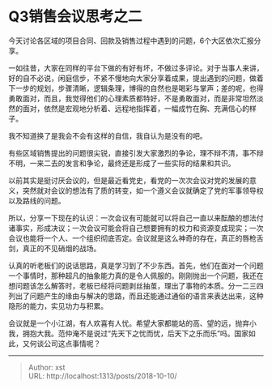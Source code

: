 # Q3销售会议思考之二


今天讨论各区域的项目合同、回款及销售过程中遇到的问题，6个大区依次汇报分享。

一如往昔，大家在同样的平台下做的有好有坏，不做过多评论。对于当事人来讲，好的自不必说，闲庭信步，不紧不慢地向大家分享着成果，提出遇到的问题，做着下一步的规划，步骤清晰，逻辑条理，博得的自然也是喝彩与掌声；差的呢，也得勇敢面对，而且，我觉得他们的心理素质都特好，不是勇敢面对，而是非常坦然淡然的面对，依然是宏观地分析着、远程地指挥着，一幅成竹在胸、充满信心的样子。

我不知道换了是我会不会有这样的自信，我自认为是没有的吧。

有些区域销售提出的问题很尖锐，直接引发大家激烈的争论，理不辩不清，事不辩不明，一来二去的发言和争论，最终还是形成了一些实际的结果和共识。

以前其实是挺讨厌会议的，但是最近看党史，看党的一次次会议对党的发展的意义，突然就对会议的想法有了质的转变，如一个遵义会议就确定了党的军事领导权以及路线的问题。

所以，分享一下现在的认识：一次会议有可能就可以将自己一直以来酝酿的想法付诸事实，形成决议；一次会议可能会将自己想要拥有的权力和资源变成现实；一次会议也能将一个人、一个组织彻底否定。会议就是这么神奇的存在，真正的唇枪舌剑，真正的不见硝烟的战场。

认真的听老板们的说话思路，真是学习到了不少东西。首先，他们在面对一个问题一个事情时，那种超凡的抽象能力真的是令人佩服的。刚刚抛出一个问题，我还在想问题该怎么解答时，老板已经将问题剥丝抽茧，理出了事物的本质。分一二三四列出了问题产生的缘由与解决的思路，而且还能通过通俗的语言来表达出来，这种隐形的能力，实见功力与积累。

会议就是一个小江湖，有人欢喜有人忧。希望大家都能站的高、望的远，抛弃小我，拥抱大我。范仲淹不是说过“先天下之忧而忧，后天下之乐而乐”吗。国家如此，又何谈公司这点事情呢？

---

> Author: xst  
> URL: http://localhost:1313/posts/2018-10-10/  

